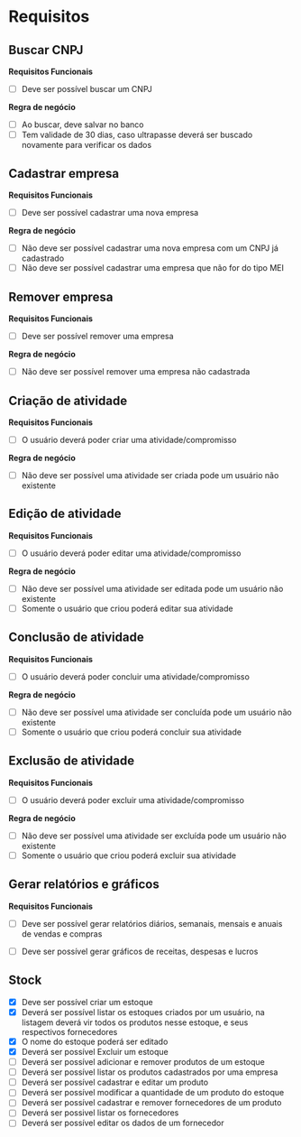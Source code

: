 # Requisitos

## Buscar CNPJ

**Requisitos Funcionais**
- [ ] Deve ser possível buscar um CNPJ

**Regra de negócio**
- [ ] Ao buscar, deve salvar no banco
- [ ] Tem validade de 30 dias, caso ultrapasse deverá ser buscado novamente para verificar os dados

## Cadastrar empresa

**Requisitos Funcionais**
- [ ] Deve ser possível cadastrar uma nova empresa

**Regra de negócio**
- [ ] Não deve ser possível cadastrar uma nova empresa com um CNPJ já cadastrado
- [ ] Não deve ser possível cadastrar uma empresa que não for do tipo MEI

## Remover empresa

**Requisitos Funcionais**
- [ ] Deve ser possível remover uma empresa

**Regra de negócio**
- [ ] Não deve ser possível remover uma empresa não cadastrada

## Criação de atividade

**Requisitos Funcionais**
- [ ] O usuário deverá poder criar uma atividade/compromisso

**Regra de negócio**
- [ ] Não deve ser possível uma atividade ser criada pode um usuário não existente

## Edição de atividade

**Requisitos Funcionais**
- [ ] O usuário deverá poder editar uma atividade/compromisso

**Regra de negócio**
- [ ] Não deve ser possível uma atividade ser editada pode um usuário não existente
- [ ] Somente o usuário que criou poderá editar sua atividade

## Conclusão de atividade

**Requisitos Funcionais**
- [ ] O usuário deverá poder concluir uma atividade/compromisso

**Regra de negócio**
- [ ] Não deve ser possível uma atividade ser concluída pode um usuário não existente
- [ ] Somente o usuário que criou poderá concluir sua atividade

## Exclusão de atividade

**Requisitos Funcionais**
- [ ] O usuário deverá poder excluir uma atividade/compromisso

**Regra de negócio**
- [ ] Não deve ser possível uma atividade ser excluída pode um usuário não existente
- [ ] Somente o usuário que criou poderá excluir sua atividade

## Gerar relatórios e gráficos

**Requisitos Funcionais**
- [ ] Deve ser possível gerar relatórios diários, semanais, mensais e anuais de vendas e compras
- [ ] Deve ser possível gerar gráficos de receitas, despesas e lucros


## Stock

- [X] Deve ser possível criar um estoque
- [X] Deverá ser possível listar os estoques criados por um usuário, na listagem deverá vir todos os produtos nesse estoque, e seus respectivos fornecedores
- [X] O nome do estoque poderá ser editado
- [X] Deverá ser possível Excluir um estoque
- [ ] Deverá ser possível adicionar e remover produtos de um estoque
- [ ] Deverá ser possível listar os produtos cadastrados por uma empresa
- [ ] Deverá ser possível cadastrar e editar um produto
- [ ] Deverá ser possível modificar a quantidade de um produto do estoque
- [ ] Deverá ser possível cadastrar e remover fornecedores de um produto
- [ ] Deverá ser possivel listar os fornecedores
- [ ] Deverá ser possível editar os dados de um fornecedor
